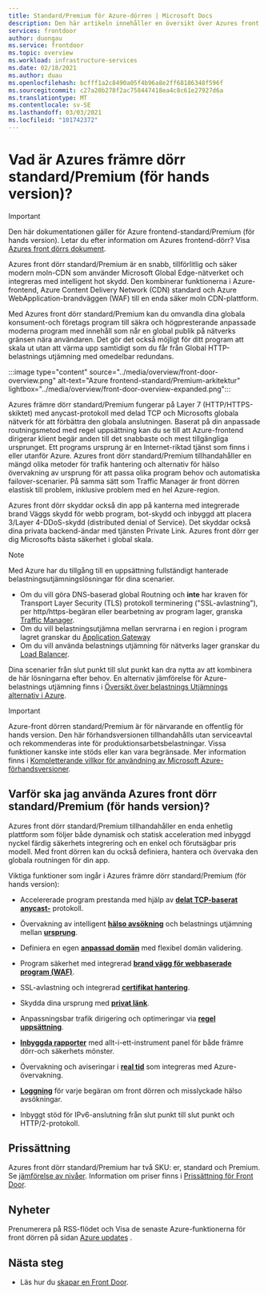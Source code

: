 ```yaml
---
title: Standard/Premium för Azure-dörren | Microsoft Docs
description: Den här artikeln innehåller en översikt över Azures front dörr standard/Premium.
services: frontdoor
author: duongau
ms.service: frontdoor
ms.topic: overview
ms.workload: infrastructure-services
ms.date: 02/18/2021
ms.author: duau
ms.openlocfilehash: bcfff1a2c8490a05f4b96a8e2ff68186348f596f
ms.sourcegitcommit: c27a20b278f2ac758447418ea4c8c61e27927d6a
ms.translationtype: MT
ms.contentlocale: sv-SE
ms.lasthandoff: 03/03/2021
ms.locfileid: "101742372"
---
```

# <a name="what-is-azure-front-door-standardpremium-preview"></a>Vad är Azures främre dörr standard/Premium (för hands version)?

> [!IMPORTANT]
> Den här dokumentationen gäller för Azure frontend-standard/Premium (för hands version). Letar du efter information om Azures frontend-dörr? Visa [Azures front dörrs dokument](../front-door-overview.md).

Azures front dörr standard/Premium är en snabb, tillförlitlig och säker modern moln-CDN som använder Microsoft Global Edge-nätverket och integreras med intelligent hot skydd. Den kombinerar funktionerna i Azure-frontend, Azure Content Delivery Network (CDN) standard och Azure WebApplication-brandväggen (WAF) till en enda säker moln CDN-plattform.

Med Azures front dörr standard/Premium kan du omvandla dina globala konsument-och företags program till säkra och högpresterande anpassade moderna program med innehåll som når en global publik på nätverks gränsen nära användaren. Det gör det också möjligt för ditt program att skala ut utan att värma upp samtidigt som du får från Global HTTP-belastnings utjämning med omedelbar redundans.

   :::image type="content" source="../media/overview/front-door-overview.png" alt-text="Azure frontend-standard/Premium-arkitektur" lightbox="../media/overview/front-door-overview-expanded.png":::

Azures främre dörr standard/Premium fungerar på Layer 7 (HTTP/HTTPS-skiktet) med anycast-protokoll med delad TCP och Microsofts globala nätverk för att förbättra den globala anslutningen. Baserat på din anpassade routningsmetod med regel uppsättning kan du se till att Azure-frontend dirigerar klient begär anden till det snabbaste och mest tillgängliga ursprunget. Ett programs ursprung är en Internet-riktad tjänst som finns i eller utanför Azure. Azures front dörr standard/Premium tillhandahåller en mängd olika metoder för trafik hantering och alternativ för hälso övervakning av ursprung för att passa olika program behov och automatiska failover-scenarier. På samma sätt som Traffic Manager är front dörren elastisk till problem, inklusive problem med en hel Azure-region.

Azures front dörr skyddar också din app på kanterna med integrerade brand Väggs skydd för webb program, bot-skydd och inbyggd att placera 3/Layer 4-DDoS-skydd (distributed denial of Service). Det skyddar också dina privata backend-ändar med tjänsten Private Link. Azures front dörr ger dig Microsofts bästa säkerhet i global skala.  

>[!NOTE]
> Med Azure har du tillgång till en uppsättning fullständigt hanterade belastningsutjämningslösningar för dina scenarier.
>
> * Om du vill göra DNS-baserad global Routning och **inte** har kraven för Transport Layer Security (TLS) protokoll terminering ("SSL-avlastning"), per http/https-begäran eller bearbetning av program lager, granska [Traffic Manager](../../traffic-manager/traffic-manager-overview.md).
> * Om du vill belastningsutjämna mellan servrarna i en region i program lagret granskar du [Application Gateway](../../application-gateway/overview.md)
> * Om du vill använda belastnings utjämning för nätverks lager granskar du [Load Balancer](../../load-balancer/load-balancer-overview.md).
>
> Dina scenarier från slut punkt till slut punkt kan dra nytta av att kombinera de här lösningarna efter behov.
> En alternativ jämförelse för Azure-belastnings utjämning finns i [Översikt över belastnings Utjämnings alternativ i Azure](/azure/architecture/guide/technology-choices/load-balancing-overview).

> [!IMPORTANT]
> Azure-front dörren standard/Premium är för närvarande en offentlig för hands version.
> Den här förhandsversionen tillhandahålls utan serviceavtal och rekommenderas inte för produktionsarbetsbelastningar. Vissa funktioner kanske inte stöds eller kan vara begränsade.
> Mer information finns i [Kompletterande villkor för användning av Microsoft Azure-förhandsversioner](https://azure.microsoft.com/support/legal/preview-supplemental-terms/).

## <a name="why-use-azure-front-door-standardpremium-preview"></a>Varför ska jag använda Azures front dörr standard/Premium (för hands version)?

Azures front dörr standard/Premium tillhandahåller en enda enhetlig plattform som följer både dynamisk och statisk acceleration med inbyggd nyckel färdig säkerhets integrering och en enkel och förutsägbar pris modell. Med front dörren kan du också definiera, hantera och övervaka den globala routningen för din app.

Viktiga funktioner som ingår i Azures främre dörr standard/Premium (för hands version):

- Accelererade program prestanda med hjälp av **[delat TCP-baserat anycast-](../front-door-routing-architecture#splittcp.md)** protokoll.

- Övervakning av intelligent **[hälso avsökning](concept-health-probes.md)** och belastnings utjämning mellan **[ursprung](concept-origin.md)**.

- Definiera en egen **[anpassad domän](how-to-add-custom-domain.md)** med flexibel domän validering.

- Program säkerhet med integrerad **[brand vägg för webbaserade program (WAF)](../../web-application-firewall/afds/afds-overview.md)**.

- SSL-avlastning och integrerad **[certifikat hantering](how-to-configure-https-custom-domain.md)**.

- Skydda dina ursprung med **[privat länk](concept-private-link.md)**.  

- Anpassningsbar trafik dirigering och optimeringar via **[regel uppsättning](concept-rule-set.md)**.

- **[Inbyggda rapporter](how-to-reports.md)** med allt-i-ett-instrument panel för både främre dörr-och säkerhets mönster.

- Övervakning och aviseringar i **[real tid](how-to-monitor-metrics.md)** som integreras med Azure-övervakning.

- **[Loggning](how-to-logs.md)** för varje begäran om front dörren och misslyckade hälso avsökningar.

- Inbyggt stöd för IPv6-anslutning från slut punkt till slut punkt och HTTP/2-protokoll.

## <a name="pricing"></a>Prissättning

Azures front dörr standard/Premium har två SKU: er, standard och Premium. Se [jämförelse av nivåer](tier-comparison.md). Information om priser finns i [Prissättning för Front Door](https://azure.microsoft.com/pricing/details/frontdoor/). 

## <a name="whats-new"></a>Nyheter

Prenumerera på RSS-flödet och Visa de senaste Azure-funktionerna för front dörren på sidan [Azure updates](https://azure.microsoft.com/updates/?category=networking&query=Azure%20Front%20Door) .

## <a name="next-steps"></a>Nästa steg

* Läs hur du [skapar en Front Door](create-front-door-portal.md).
